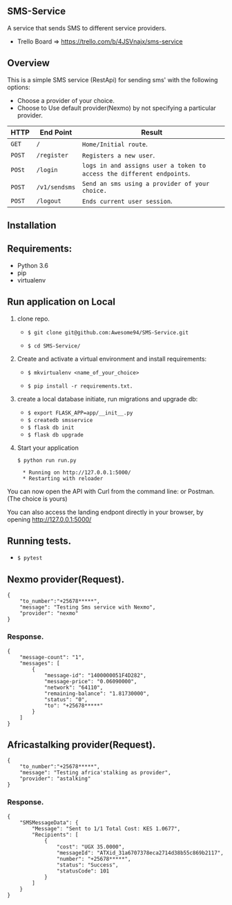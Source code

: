 ## SMS-Service
A service that sends SMS to different service providers.
- Trello Board => <https://trello.com/b/4JSVnajx/sms-service>
## Overview
This is a simple SMS service (RestApi) for sending sms' with the following options:

-   Choose a provider of your choice.
-   Choose to Use default provider(Nexmo) by not specifying a particular provider.

HTTP |End Point  | Result
--- | --- | ----------
`GET` | `/` | `Home/Initial route`.
`POST` | `/register` | `Registers a new user`.
`POSt` | `/login` | `logs in and assigns user a token to access the different endpoints`.
`POST` | `/v1/sendsms` | `Send an sms using a provider of your choice.`
`POST` | `/logout` | `Ends current user session`.

## Installation

 ## Requirements:

* Python 3.6
* pip
* virtualenv

## Run application on Local
1. clone repo. 
    - `$ git clone git@github.com:Awesome94/SMS-Service.git`

    - `$ cd SMS-Service/`

2. Create and activate a virtual environment and install requirements:

    - `$ mkvirtualenv <name_of_your_choice>`

    - `$ pip install -r requirements.txt.`

3.  create a local database initiate, run migrations and upgrade db:
    - `$ export FLASK_APP=app/__init__.py`
    - `$ createdb smsservice`
    - `$ flask db init`
    - `$ flask db upgrade`

4. Start your application

    `$ python run run.py`
```
     * Running on http://127.0.0.1:5000/
     * Restarting with reloader
```
You can now open the API with Curl from the command line:
or Postman.(The choice is yours)


You can also access the landing endpont directly in your browser, by opening <http://127.0.0.1:5000/>

## Running tests.
- `$ pytest`

## Nexmo provider(Request).

```
{
	"to_number":"+25678*****",
	"message": "Testing Sms service with Nexmo",
	"provider": "nexmo"
}
```
### Response.
```
{
    "message-count": "1",
    "messages": [
        {
            "message-id": "1400000051F4D282",
            "message-price": "0.06090000",
            "network": "64110",
            "remaining-balance": "1.81730000",
            "status": "0",
            "to": "+25678*****"
        }
    ]
}
```

## Africastalking provider(Request).
```
{
	"to_number":"+25678*****",
	"message": "Testing africa'stalking as provider",
	"provider": "astalking"
}
```

### Response.

```
{
    "SMSMessageData": {
        "Message": "Sent to 1/1 Total Cost: KES 1.0677",
        "Recipients": [
            {
                "cost": "UGX 35.0000",
                "messageId": "ATXid_31a6707378eca2714d38b55c869b2117",
                "number": "+25678*****",
                "status": "Success",
                "statusCode": 101
            }
        ]
    }
}
```